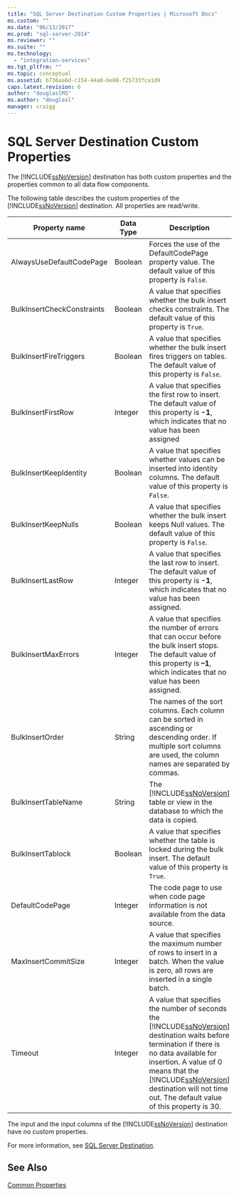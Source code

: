 ```yaml
---
title: "SQL Server Destination Custom Properties | Microsoft Docs"
ms.custom: ""
ms.date: "06/13/2017"
ms.prod: "sql-server-2014"
ms.reviewer: ""
ms.suite: ""
ms.technology: 
  - "integration-services"
ms.tgt_pltfrm: ""
ms.topic: conceptual
ms.assetid: b736aa6d-c154-44a0-be08-f25733fca1d9
caps.latest.revision: 6
author: "douglaslMS"
ms.author: "douglasl"
manager: craigg
---
```

# SQL Server Destination Custom Properties
  The [!INCLUDE[ssNoVersion](../../includes/ssnoversion-md.md)] destination has both custom properties and the properties common to all data flow components.  
  
 The following table describes the custom properties of the [!INCLUDE[ssNoVersion](../../includes/ssnoversion-md.md)] destination. All properties are read/write.  
  
|Property name|Data Type|Description|  
|-------------------|---------------|-----------------|  
|AlwaysUseDefaultCodePage|Boolean|Forces the use of the DefaultCodePage property value. The default value of this property is `False`.|  
|BulkInsertCheckConstraints|Boolean|A value that specifies whether the bulk insert checks constraints. The default value of this property is `True`.|  
|BulkInsertFireTriggers|Boolean|A value that specifies whether the bulk insert fires triggers on tables. The default value of this property is `False`.|  
|BulkInsertFirstRow|Integer|A value that specifies the first row to insert. The default value of this property is **-1**, which indicates that no value has been assigned|  
|BulkInsertKeepIdentity|Boolean|A value that specifies whether values can be inserted into identity columns. The default value of this property is `False`.|  
|BulkInsertKeepNulls|Boolean|A value that specifies whether the bulk insert keeps Null values. The default value of this property is `False`.|  
|BulkInsertLastRow|Integer|A value that specifies the last row to insert. The default value of this property is **-1**, which indicates that no value has been assigned.|  
|BulkInsertMaxErrors|Integer|A value that specifies the number of errors that can occur before the bulk insert stops. The default value of this property is **–1**, which indicates that no value has been assigned.|  
|BulkInsertOrder|String|The names of the sort columns. Each column can be sorted in ascending or descending order. If multiple sort columns are used, the column names are separated by commas.|  
|BulkInsertTableName|String|The [!INCLUDE[ssNoVersion](../../includes/ssnoversion-md.md)] table or view in the database to which the data is copied.|  
|BulkInsertTablock|Boolean|A value that specifies whether the table is locked during the bulk insert. The default value of this property is `True`.|  
|DefaultCodePage|Integer|The code page to use when code page information is not available from the data source.|  
|MaxInsertCommitSize|Integer|A value that specifies the maximum number of rows to insert in a batch. When the value is zero, all rows are inserted in a single batch.|  
|Timeout|Integer|A value that specifies the number of seconds the [!INCLUDE[ssNoVersion](../../includes/ssnoversion-md.md)] destination waits before termination if there is no data available for insertion. A value of 0 means that the [!INCLUDE[ssNoVersion](../../includes/ssnoversion-md.md)] destination will not time out. The default value of this property is 30.|  
  
 The input and the input columns of the [!INCLUDE[ssNoVersion](../../includes/ssnoversion-md.md)] destination have no custom properties.  
  
 For more information, see [SQL Server Destination](sql-server-destination.md).  
  
## See Also  
 [Common Properties](../common-properties.md)  
  
  